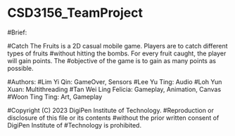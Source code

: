 # CSD3156_TeamProject

#Brief:

#Catch The Fruits is a 2D casual mobile game. Players are to catch different types of fruits
#without hitting the bombs. For every fruit caught, the player will gain points. The
#objective of the game is to gain as many points as possible.


#Authors:
#Lim Yi Qin: GameOver, Sensors
#Lee Yu Ting: Audio
#Loh Yun Xuan: Multithreading
#Tan Wei Ling Felicia: Gameplay, Animation, Canvas
#Woon Ting Ting: Art, Gameplay

#Copyright (C) 2023 DigiPen Institute of Technology.
#Reproduction or disclosure of this file or its contents
#without the prior written consent of DigiPen Institute of
#Technology is prohibited.

